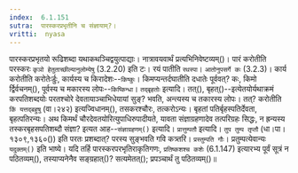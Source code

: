 ```yaml
---
index:  6.1.151
sutra:  पारस्करप्रभृतीनि च संज्ञायाम्?।
vritti:  nyasa
---
```


पारस्करप्रभृतयो रूढिशब्दा यथाकथञ्चिद्वयुत्पाद्याः। नात्रावयवार्थं प्रत्यभिनिवेष्टव्यम्()। पारं करोतीति परस्करः `कृञो हेतुताच्छील्यानुलोम्येषु` (3.2.20) इति टः। रयं पातीति `रथस्पा`। `आतोनुपसर्गे कः` (3.2.3)। कार्य करोतीति करोतेःर्डुः, कार्यस्य च किरादेशः--`किष्कुः`। किमप्यन्तर्दघातीति दधातेः पूर्ववत्? कः, किमो र्द्विर्वचनम्(), पूर्वस्य च मकारस्य लोपः--`किष्किन्धा`। 
`तद्बृहतोः` इत्यादि। तत्(), बृहत्()--इत्येतयोर्यथाक्रमं करपतिशब्दयोः परतश्चोरे देवतायाञ्चाभिधेयायां सुङ्? भवति, अन्त्यस्य च तकारस्य लोपः। तत्? करोतीति `किं यत्तद्बहुषु` (वा।२४२) इत्यज्विधानम्(), तसकरश्चौरः, तत्करोऽन्यः। बृहतां पतिर्बृहस्पतिर्देवता, बृहत्पतिरन्यः। अथ किमर्थं चौरदेवतयोरित्युपाधिरुपादीयते, यावता संज्ञाग्रहणादेव तत्परिग्रहः सिद्धः, न ह्रन्यस्य तस्करबृहसपतिशब्दौ संज्ञा? इत्यत आह--`संज्ञाग्रहणम्()` इत्यादि। 
`प्रात्तुम्पतौ` इत्यादि। `तुप तुम्प तृप्तौ` (धा।पा।१३०९,१३६०()) इति परतः प्रशब्दात्? परस्य सुङ्भवति गवि कत्र्तरि। `प्रस्तुम्पति गौः`। प्रतुम्पत्येवान्यः `यदुक्तम्()` इति भाष्ये। यदि तर्हि पारस्करपरभृतिराकृतिगणः, `प्रतिष्कशश्च कशेः` (6.1.147) इत्यारभ्य पूर्वं सूत्रं न पठितव्यम्(), तस्याप्यनेनैव सङ्ग्रहात्()? सत्यमेतत्(); प्रपञ्चार्थं तु पठितव्यम्()॥
